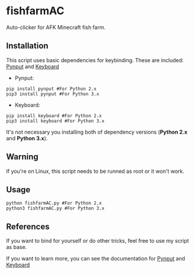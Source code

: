 # fishfarmAC
Auto-clicker for AFK Minecraft fish farm.

## Installation ##
This script uses basic dependencies for keybinding. These are included: [Pynput](https://pypi.org/project/pynput/) and [Keyboard](https://pypi.org/project/keyboard/)

- Pynput:
```
pip install pynput #For Python 2.x
pip3 install pynput #For Python 3.x
```

- Keyboard:
```
pip install keyboard #For Python 2.x
pip3 install keyboard #For Python 3.x
```

It's not necessary you installing both of dependency versions (**Python 2.x** and **Python 3.x**).

## Warning ##

If you're on Linux, this script needs to be runned as root or it won't work.

## Usage ##

```
python fishfarmAC.py #For Python 2.x
python3 fishfarmAC.py #For Python 3.x
```

## References ##

If you want to bind for yourself or do other tricks, feel free to use my script as base.

If you want to learn more, you can see the documentation for [Pynput](https://pynput.readthedocs.io/en/latest/) and [Keyboard](https://github.com/boppreh/keyboard)
